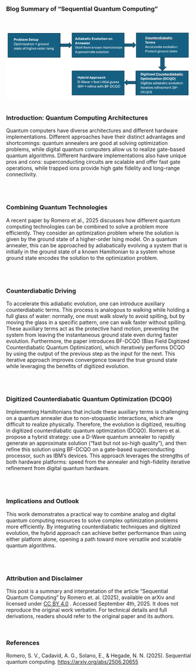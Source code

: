 ### Blog Summary of “Sequential Quantum Computing”
<br><br>
<a href="img/schemeCorrelatedHoppingTopology.png" target="_blank">
  <img class="centered-image" src="data/img/Article4-img-2.png" alt="Hamiltonian Figure">
</a>
<br><br>

### Introduction: Quantum Computing Architectures
Quantum computers have diverse architectures and different hardware implementations. Different approaches have their distinct advantages and shortcomings: quantum annealers are good at solving optimization problems, while
digital quantum computers allow us to realize gate-based quantum algorithms.
Different hardware implementations also have unique pros and cons: superconducting circuits are scalable and offer fast gate operations, while trapped ions
provide high gate fidelity and long-range connectivity.

<br><br>

### Combining Quantum Technologies
A recent paper by Romero et al., 2025 discusses how different quantum computing technologies can be combined to solve a problem more efficiently. They
consider an optimization problem where the solution is given by the ground
state of a higher-order Ising model. On a quantum annealer, this can be approached by adiabatically evolving a system that is initially in the ground state
of a known Hamiltonian to a system whose ground state encodes the solution
to the optimization problem.

<br><br>

### Counterdiabatic Driving
To accelerate this adiabatic evolution, one can introduce auxiliary counterdiabatic terms. This process is analogous to walking while holding a full glass
of water: normally, one must walk slowly to avoid spilling, but by moving the
glass in a specific pattern, one can walk faster without spilling. These auxiliary
terms act as the protective hand motion, preventing the system from leaving
the instantaneous ground state even during faster evolution.
Furthermore, the paper introduces BF-DCQO (Bias Field Digitized Counterdiabatic Quantum Optimization), which iteratively performs DCQO by using
the output of the previous step as the input for the next. This iterative approach
improves convergence toward the true ground state while leveraging the benefits
of digitized evolution.

<br><br>

### Digitized Counterdiabatic Quantum Optimization (DCQO)
Implementing Hamiltonians that include these auxiliary terms is challenging
on a quantum annealer due to non-stoquastic interactions, which are difficult
to realize physically. Therefore, the evolution is digitized, resulting in digitized
counterdiabatic quantum optimization (DCQO).
Romero et al. propose a hybrid strategy: use a D-Wave quantum annealer
to rapidly generate an approximate solution (“fast but not so-high quality”),
and then refine this solution using BF-DCQO on a gate-based superconducting
processor, such as IBM’s devices. This approach leverages the strengths of
both hardware platforms: speed from the annealer and high-fidelity iterative
refinement from digital quantum hardware.

<br><br>

### Implications and Outlook
This work demonstrates a practical way to combine analog and digital quantum computing resources to solve complex optimization problems more efficiently. By integrating counterdiabatic techniques and digitized evolution, the
hybrid approach can achieve better performance than using either platform
alone, opening a path toward more versatile and scalable quantum algorithms.

<br><br>

### Attribution and Disclaimer
This post is a summary and interpretation of the article “Sequential Quantum Computing” by Romero et. al. (2025), available on arXiv and licensed
under [CC BY 4.0](https://creativecommons.org/licenses/by/4.0/) . Accessed September 4th, 2025. It does not reproduce the
original work verbatim. For technical details and full derivations, readers should
refer to the original paper and its authors.

<br>

### References
Romero, S. V., Cadavid, A. G., Solano, E., & Hegade, N. N. (2025). Sequential
quantum computing. https://arxiv.org/abs/2506.20655